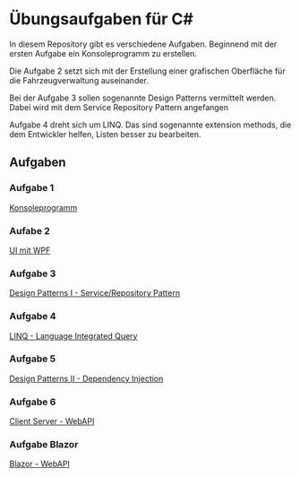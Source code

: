 # Übungsaufgaben für C#

In diesem Repository gibt es verschiedene Aufgaben. 
Beginnend mit der ersten Aufgabe ein Konsoleprogramm zu erstellen.

Die Aufgabe 2 setzt sich mit der Erstellung einer grafischen Oberfläche für die Fahrzeugverwaltung auseinander.

Bei der Aufgabe 3 sollen sogenannte Design Patterns vermittelt werden. Dabei wird mit dem Service Repository Pattern angefangen 

Aufgabe 4 dreht sich um LINQ. Das sind sogenannte extension methods, die dem Entwickler helfen, Listen besser zu bearbeiten.

## Aufgaben

### Aufgabe 1
[Konsoleprogramm](https://github.com/NexQueek/FahrzeugVerwaltung/blob/master/1_Console_Exercise.md)

### Aufabe 2
[UI mit WPF](https://github.com/NexQueek/FahrzeugVerwaltung/blob/master/2_UI_Exercise.md)

### Aufgabe 3
[Design Patterns I - Service/Repository Pattern](https://github.com/NexQueek/FahrzeugVerwaltung/blob/master/3_Design_Patterns_Exercise.md)

### Aufgabe 4
[LINQ - Language Integrated Query](https://github.com/NexQueek/FahrzeugVerwaltung/blob/master/4_Linq_Exercise.md)

### Aufgabe 5 

[Design Patterns II - Dependency Injection](https://github.com/NexQueek/FahrzeugVerwaltung/blob/master/5_Dependency_Injection_Exercise.md)

### Aufgabe 6

[Client Server  - WebAPI](https://github.com/NexQueek/FahrzeugVerwaltung/blob/master/6_Web_API_Exercise.md)

### Aufgabe Blazor
[Blazor  - WebAPI](https://github.com/NexQueek/FahrzeugVerwaltung/blob/master/Blazor_Exercise.md)
